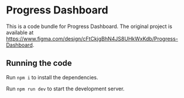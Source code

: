 
  # Progress Dashboard

  This is a code bundle for Progress Dashboard. The original project is available at https://www.figma.com/design/cFtCkjgBhN4JS8UHkWxKdb/Progress-Dashboard.

  ## Running the code

  Run `npm i` to install the dependencies.

  Run `npm run dev` to start the development server.
  